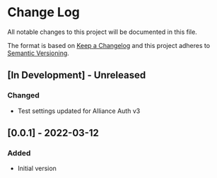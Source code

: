 # Change Log

All notable changes to this project will be documented in this file.

The format is based on [Keep a Changelog](http://keepachangelog.com/)
and this project adheres to [Semantic Versioning](http://semver.org/).


## [In Development] - Unreleased

### Changed

- Test settings updated for Alliance Auth v3


## [0.0.1] - 2022-03-12

### Added

- Initial version

